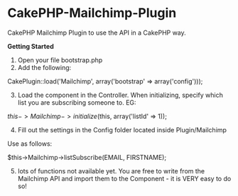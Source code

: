 CakePHP-Mailchimp-Plugin
========================

 CakePHP Mailchimp Plugin to use the API in a CakePHP way.

<b>Getting Started</b><br />


1) Open your file bootstrap.php
2) Add the following: 

CakePlugin::load('Mailchimp', array('bootstrap' => array('config')));

3) Load the component in the Controller. When initializing, specify which list you are subscribing someone to. EG:

$this->Mailchimp->initialize($this, array('listId' => 1));

4) Fill out the settings in the Config folder located inside Plugin/Mailchimp 

Use as follows:

$this->Mailchimp->listSubscribe(EMAIL, FIRSTNAME);


5) lots of functions not available yet. You are free to write from the Mailchimp API and import them to the Component - it is VERY easy to do so!